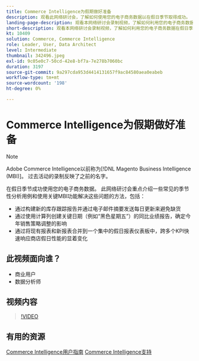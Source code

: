 ```yaml
---
title: Commerce Intelligence为假期做好准备
description: 观看此网络研讨会，了解如何使用您的电子商务数据以在假日季节取得成功。
landing-page-description: 观看本网络研讨会录制视频，了解如何利用您的电子商务数据在假日季节取得成功。
short-description: 观看本网络研讨会录制视频，了解如何利用您的电子商务数据在假日季节取得成功。
kt: 10409
solution: Commerce, Commerce Intelligence
role: Leader, User, Data Architect
level: Intermediate
thumbnail: 342496.jpeg
exl-id: 9c05e0c7-50cd-42e8-bf7a-7e278b7060bc
duration: 3197
source-git-commit: 9a297cda953d4414131657f9ac84580aea0eabeb
workflow-type: tm+mt
source-wordcount: '198'
ht-degree: 0%

---
```


# Commerce Intelligence为假期做好准备

>[!NOTE]
>
>Adobe Commerce Intelligence以前称为[!DNL Magento Business Intelligence (MBI)]。 过去活动的录制反映了之前的名字。

在假日季节成功使用您的电子商务数据。 此网络研讨会重点介绍一些常见的季节性分析用例和使用关键MBI功能解决这些问题的方法，包括：

- 通过构建新的库存跟踪报告并通过电子邮件摘要发送每日更新来避免缺货
- 通过使用计算列创建关键日期（例如“黑色星期五”）的同比业绩报告，确定今年销售策略调整的影响
- 通过将现有报表和新报表合并到一个集中的假日报表仪表板中，跨多个KPI快速响应商店假日性能的显着变化

## 此视频面向谁？

- 商业用户
- 数据分析师

## 视频内容

>[!VIDEO](https://video.tv.adobe.com/v/342496?quality=12&learn=on)

## 有用的资源

[Commerce Intelligence用户指南](https://experienceleague.adobe.com/docs/commerce-business-intelligence/mbi/guide-overview.html?lang=zh-Hans)
[Commerce Intelligence支持](https://experienceleague.adobe.com/docs/commerce-knowledge-base/kb/troubleshooting/miscellaneous/mbi-service-policies.html?lang=zh-Hans)
